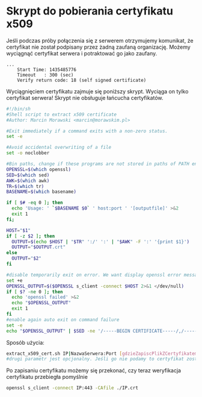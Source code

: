 Skrypt do pobierania certyfikatu x509
=====================================

Jeśli podczas próby połączenia się z serwerem otrzymujemy komunikat, że certyfikat nie został podpisany przez żadną zaufaną organizację. Możemy wyciągnąć certyfikat serwera i potraktować go jako zaufany.

```
...
    Start Time: 1435485776
    Timeout   : 300 (sec)
    Verify return code: 18 (self signed certificate)
```

Wyciągnięciem certyfikatu zajmuje się poniższy skrypt. Wyciąga on tylko certyfikat serwera! Skrypt nie obsługuje łańcucha certyfikatów.

``` bash
#!/bin/sh
#Shell script to extract x509 certificate
#Author: Marcin Morawski <marcin@morawskim.pl>

#Exit immediately if a command exits with a non-zero status.
set -e

#Avoid accidental overwriting of a file
set -o noclobber

#Bin paths, change if these programs are not stored in paths of PATH environment variable
OPENSSL=$(which openssl)
SED=$(which sed)
AWK=$(which awk)
TR=$(which tr)
BASENAME=$(which basename)

if [ $# -eq 0 ]; then
  echo 'Usage: ' `$BASENAME $0` ' host:port ' '[outputfile]' >&2
  exit 1
fi;

HOST="$1"
if [ -z $2 ]; then
  OUTPUT=$(echo $HOST | "$TR" ':/' ':' | "$AWK" -F ':' '{print $1}')
  OUTPUT="$OUTPUT.crt"
else
  OUTPUT="$2"
fi

#disable temporarily exit on error. We want display openssl error message
set +e
OPENSSL_OUTPUT=$($OPENSSL s_client -connect $HOST 2>&1 </dev/null)
if [ $? -ne 0 ]; then
  echo 'openssl failed' >&2
  echo "$OPENSSL_OUTPUT"
  exit 1
fi
#enable again auto exit on command failure
set -e
echo "$OPENSSL_OUTPUT" | $SED -ne '/-----BEGIN CERTIFICATE-----/,/-----END CERTIFICATE-----/p' > $OUTPUT
```

Sposób użycia:

``` bash
extract_x509_cert.sh IP|NazwaSerwera:Port [gdzieZapiscPlikZCertyfikatem]
#drugi parametr jest opcjonalny. Jeśli go nie podamy to certyfikat zostanie automatycznie zapisany do katalogu roboczego pod nazwą IPLubNazwaSerwera.crt
```

Po zapisaniu certyfikatu możemy się przekonać, czy teraz weryfikacja certyfikatu przebiegła pomyślnie

``` bash
openssl s_client -connect IP:443 -CAfile ./IP.crt
```